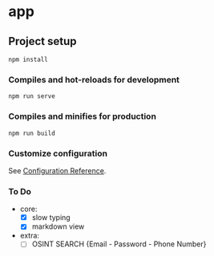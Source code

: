 # app

## Project setup
```
npm install
```

### Compiles and hot-reloads for development
```
npm run serve
```

### Compiles and minifies for production
```
npm run build
```

### Customize configuration
See [Configuration Reference](https://cli.vuejs.org/config/).

### To Do
- core:
	- [x] slow typing 
	- [x] markdown view
- extra:
	- [ ] OSINT SEARCH {Email - Password - Phone Number}